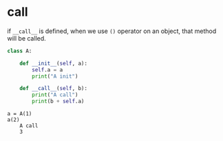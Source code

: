 # __call__

if `__call__` is defined, when we use `()` operator
on an object, that method will be called.

```python
class A:

    def __init__(self, a):
        self.a = a
        print("A init")

    def __call__(self, b):
        print("A call")
        print(b + self.a)

```

```
a = A(1)
a(2)
    A call
    3
```
